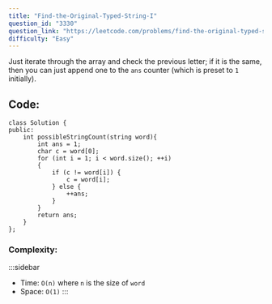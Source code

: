 ```yaml
---
title: "Find-the-Original-Typed-String-I"
question_id: "3330"
question_link: "https://leetcode.com/problems/find-the-original-typed-string-i/"
difficulty: "Easy"
---
```


Just iterate through the array and check the previous letter;
if it is the same, then you can just append one to the `ans` counter (which is preset to `1` initially).

## Code<span>:</span>

```{.cpp}
class Solution {
public:
    int possibleStringCount(string word){
        int ans = 1;
        char c = word[0];
        for (int i = 1; i < word.size(); ++i) 
        {
            if (c != word[i]) {
                c = word[i];
            } else {
                ++ans;
            }
        }
        return ans;
    }
};
```

### Complexity<span>:</span>

:::sidebar
- Time: `O(n)` where `n` is the size of `word`
- Space: `O(1)`
:::
